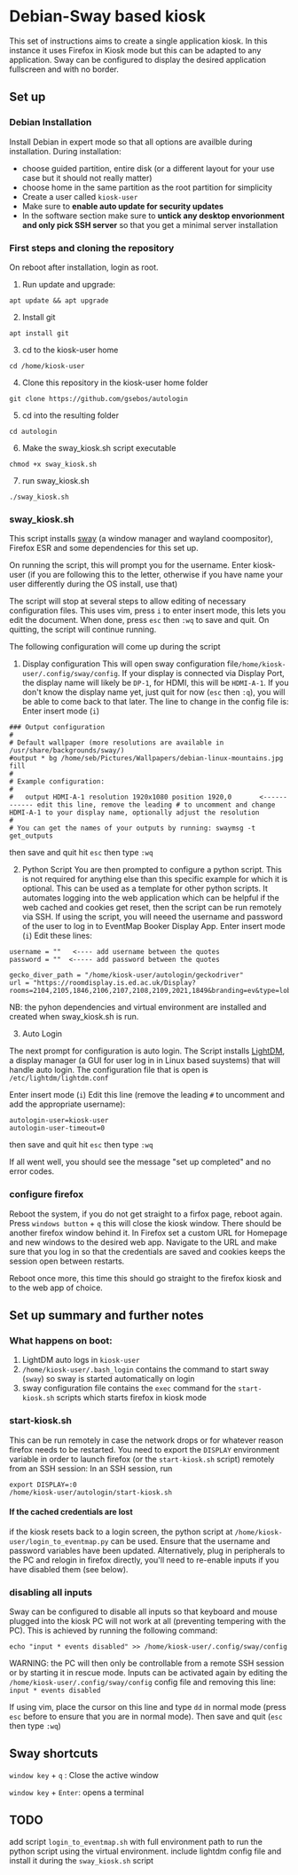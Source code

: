 # Debian-Sway based kiosk

This set of instructions aims to create a single application kiosk. In this instance it uses Firefox in Kiosk mode but this can be adapted to any application. Sway can be configured to display the desired application fullscreen and with no border.

## Set up

### Debian Installation

Install Debian in expert mode so that all options are availble during installation. During installation:
- choose guided partition, entire disk (or a different layout for your use case but it should not really matter)
- choose home in the same partition as the root partition for simplicity
- Create a user called `kiosk-user`
- Make sure to **enable auto update for security updates**
- In the software section make sure to **untick any desktop envorionment and only pick SSH server** so that you get a minimal server installation

### First steps and cloning the repository

On reboot after installation, login as root.

1. Run update and upgrade:
```
apt update && apt upgrade
```
2. Install git
```
apt install git
```
3. cd to the kiosk-user home
```
cd /home/kiosk-user
```
4. Clone this repository in the kiosk-user home folder
```
git clone https://github.com/gsebos/autologin
```  
5. cd into the resulting folder
```
cd autologin
```
6. Make the sway_kiosk.sh script executable
```
chmod +x sway_kiosk.sh
```
7. run sway_kiosk.sh 
```
./sway_kiosk.sh
```

### sway_kiosk.sh

This script installs [sway](https://swaywm.org/) (a window manager and wayland coompositor), Firefox ESR and some dependencies for this set up.

On running the script, this will prompt you for the username. Enter kiosk-user (if you are following this to the letter, otherwise if you have name your user differently during the OS install, use that)

The script will stop at several steps to allow editing of necessary configuration files. This uses vim, press `i` to enter insert mode, this lets you edit the document. When done, press `esc` then `:wq` to save and quit. On quitting, the script will continue running.

The following configuration will come up during the script
1. Display configuration
This will open sway configuration file`/home/kiosk-user/.config/sway/config`. If your display is connected via Display Port, the display name will likely be `DP-1`, for HDMI, this will be `HDMI-A-1`. If you don't know the display name yet, just quit for now (`esc` then `:q`), you will be able to come back to that later. The line to change in the config file is:
Enter insert mode (`i`)

```
### Output configuration
#
# Default wallpaper (more resolutions are available in /usr/share/backgrounds/sway/)
#output * bg /home/seb/Pictures/Wallpapers/debian-linux-mountains.jpg fill
#
# Example configuration:
#
#   output HDMI-A-1 resolution 1920x1080 position 1920,0       <------------ edit this line, remove the leading # to uncomment and change HDMI-A-1 to your display name, optionally adjust the resolution
#
# You can get the names of your outputs by running: swaymsg -t get_outputs

```
then save and quit hit `esc` then type `:wq`

2. Python Script
You are then prompted to configure a python script. This is not required for anything else than this specific example for which it is optional. This can be used as a template for other python scripts. It automates logging into the web application which can be helpful if the web cached and cookies get reset, then the script can be run remotely via SSH. If using the script, you will neeed the username and password of the user to log in to EventMap Booker Display App.
Enter insert mode (`i`)
Edit these lines:
```
username = ""   <---- add username between the quotes
password = ""  <----- add password between the quotes
 
gecko_diver_path = "/home/kiosk-user/autologin/geckodriver"
url = "https://roomdisplay.is.ed.ac.uk/Display?rooms=2104,2105,1846,2106,2107,2108,2109,2021,1849&branding=ev&type=lobbyCalendar&reEntry=1&confAuth=pin&calendarType=bookin"
```

NB: the pyhon dependencies and virtual environment are installed and created when sway_kiosk.sh is run.

3. Auto Login

The next prompt for configuration is auto login. The Script installs [LightDM]([url](https://wiki.archlinux.org/title/LightDM)), a display manager (a GUI for user log in in Linux based suystems) that will handle auto login. The configuration file that is open is `/etc/lightdm/lightdm.conf`

Enter insert mode (`i`)
Edit this line (remove the leading `#` to uncomment and add the appropriate username):
```
autologin-user=kiosk-user
autologin-user-timeout=0
```
then save and quit hit `esc` then type `:wq`

If all went well, you should see the message "set up completed" and no error codes.


### configure firefox

Reboot the system, if you do not get straight to a firfox page, reboot again. Press `windows button` + `q` this will close the kiosk window. There should be another firefox window behind it. In Firefox set a custom URL for Homepage and new windows to the desired web app. Navigate to the URL and make sure that you log in so that the credentials are saved and cookies keeps the session open between restarts. 

Reboot once more, this time this should go straight to the firefox kiosk and to the web app of choice.


## Set up summary and further notes

### What happens on boot:
1. LightDM auto logs in  `kiosk-user`
2. `/home/kiosk-user/.bash_login` contains the command to start sway (`sway`) so sway is started automatically on login
3. sway configuration file contains the `exec` command for the `start-kiosk.sh` scripts which starts firefox in kiosk mode

### start-kiosk.sh

This can be run remotely in case the network drops or for whatever reason firefox needs to be restarted. You need to export the `DISPLAY` environment variable in order to launch firefox (or the `start-kiosk.sh` script) remotely from an SSH session:
In an SSH session, run
```
export DISPLAY=:0
/home/kiosk-user/autologin/start-kiosk.sh
```

#### If the cached credentials are lost
if the kiosk resets back to a login screen, the python script at `/home/kiosk-user/login_to_eventmap.py` can be used. Ensure that the username and password variables have been updated. Alternatively, plug in peripherals to the PC and relogin in firefox directly, you'll need to re-enable inputs if you have disabled them (see below).


### disabling all inputs
Sway can be configured to disable all inputs so that keyboard and mouse plugged into the kiosk PC will not work at all (preventing tempering with the PC). This is achieved by running the following command:
```
echo "input * events disabled" >> /home/kiosk-user/.config/sway/config
```

WARNING: the PC will then only be controllable from a remote SSH session or by starting it in rescue mode. Inputs can be activated again by editing the  `/home/kiosk-user/.config/sway/config` config file and removing this line:
`input * events disabled`

If using vim, place the cursor on this line and type `dd` in normal mode (press `esc` before to ensure that you are in normal mode). Then save and quit (`esc` then type `:wq`)

## Sway shortcuts

`window key` + `q` : Close the active window

`window key` + `Enter`: opens a terminal


## TODO
add script `login_to_eventmap.sh` with full environment path to run the python script using the virtual environment.
include lightdm config file and install it during the `sway_kiosk.sh` script







